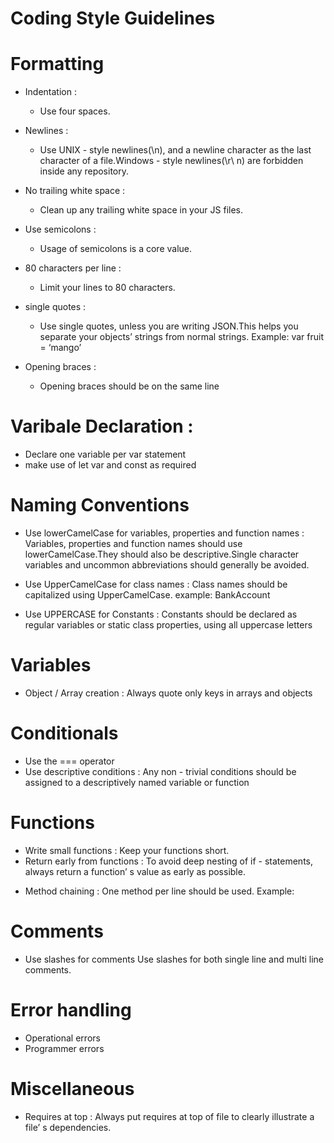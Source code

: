# Coding Style Guidelines

# Formatting

- Indentation :

  - Use four spaces.

- Newlines :

  - Use UNIX - style newlines(\n), and a newline character as the last character of a file.Windows - style newlines(\r\ n) are forbidden inside any repository.

- No trailing white space :

  - Clean up any trailing white space in your JS files.

- Use semicolons :

  - Usage of semicolons is a core value.

- 80 characters per line :

  - Limit your lines to 80 characters.

- single quotes :
  - Use single quotes, unless you are writing JSON.This helps you separate your objects’ strings from normal strings. Example: var fruit = ‘mango’
- Opening braces :
  - Opening braces should be on the same line

# Varibale Declaration :

- Declare one variable per var statement
- make use of let var and const as required

# Naming Conventions

- Use lowerCamelCase for variables, properties and function names : Variables, properties and function names should use lowerCamelCase.They should also be descriptive.Single character variables and uncommon abbreviations should generally be avoided.
- Use UpperCamelCase for class names : Class names should be capitalized using UpperCamelCase. example: BankAccount

- Use UPPERCASE for Constants : Constants should be declared as regular variables or static class properties, using all uppercase letters

# Variables

- Object / Array creation : Always quote only keys in arrays and objects

# Conditionals

- Use the === operator
- Use descriptive conditions : Any non - trivial conditions should be assigned to a descriptively named variable or function

# Functions

- Write small functions : Keep your functions short.
- Return early from functions : To avoid deep nesting of if - statements, always return a function’ s value as early as possible.

* Method chaining : One method per line should be used. Example:

# Comments

- Use slashes for comments
  Use slashes
  for both single line and multi line comments.

# Error handling

- Operational errors
- Programmer errors

# Miscellaneous

- Requires at top : Always put requires at top of file to clearly illustrate a file’ s dependencies.
